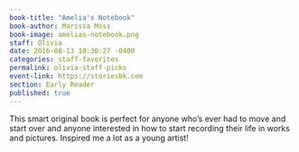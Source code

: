 ```yaml
---
book-title: "Amelia's Notebook"
book-author: Marissa Moss
book-image: amelias-notebook.png
staff: Olivia
date: 2016-08-13 10:30:27 -0400
categories: staff-favorites
permalink: olivia-staff-picks
event-link: https://storiesbk.com
section: Early Reader
published: true
---
```

This smart original book is perfect for anyone who’s ever had to move and start over and anyone interested in how to start recording their life in works and pictures. Inspired me a lot as a young artist!
